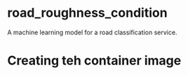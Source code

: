 # road_roughness_condition

A machine learning model for a road classification service.

# Creating teh container image
